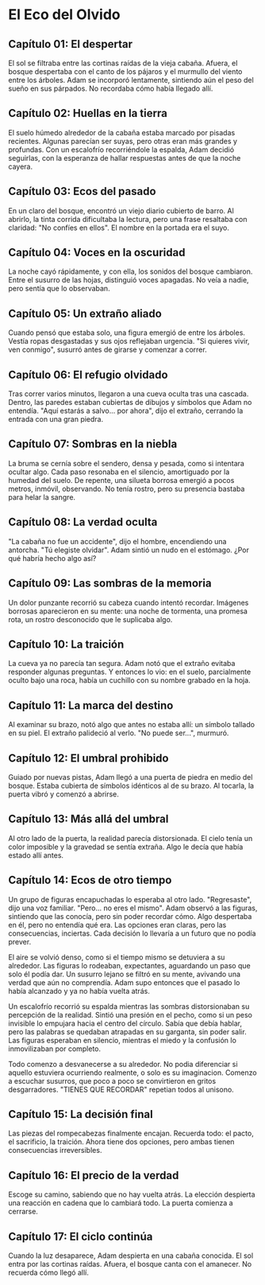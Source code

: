 # El Eco del Olvido

## Capítulo 01: El despertar
El sol se filtraba entre las cortinas raídas de la vieja cabaña. Afuera, el
bosque despertaba con el canto de los pájaros y el murmullo del viento entre los
árboles. Adam se incorporó lentamente, sintiendo aún el peso del sueño en sus
párpados. No recordaba cómo había llegado allí.

## Capítulo 02: Huellas en la tierra
El suelo húmedo alrededor de la cabaña estaba marcado por pisadas recientes.
Algunas parecían ser suyas, pero otras eran más grandes y profundas. Con un
escalofrío recorriéndole la espalda, Adam decidió seguirlas, con la esperanza de
hallar respuestas antes de que la noche cayera.

## Capítulo 03: Ecos del pasado
En un claro del bosque, encontró un viejo diario cubierto de barro. Al abrirlo,
la tinta corrida dificultaba la lectura, pero una frase resaltaba con claridad:
"No confíes en ellos". El nombre en la portada era el suyo.

## Capítulo 04: Voces en la oscuridad
La noche cayó rápidamente, y con ella, los sonidos del bosque cambiaron. Entre
el susurro de las hojas, distinguió voces apagadas. No veía a nadie, pero sentía
que lo observaban.

## Capítulo 05: Un extraño aliado
Cuando pensó que estaba solo, una figura emergió de entre los árboles. Vestía
ropas desgastadas y sus ojos reflejaban urgencia. "Si quieres vivir, ven
conmigo", susurró antes de girarse y comenzar a correr.

## Capítulo 06: El refugio olvidado
Tras correr varios minutos, llegaron a una cueva oculta tras una cascada.
Dentro, las paredes estaban cubiertas de dibujos y símbolos que Adam no
entendía. "Aquí estarás a salvo... por ahora", dijo el extraño, cerrando la
entrada con una gran piedra.

## Capítulo 07: Sombras en la niebla
La bruma se cernía sobre el sendero, densa y pesada, como si intentara ocultar
algo. Cada paso resonaba en el silencio, amortiguado por la humedad del suelo.
De repente, una silueta borrosa emergió a pocos metros, inmóvil, observando.
No tenía rostro, pero su presencia bastaba para helar la sangre.

## Capítulo 08: La verdad oculta
"La cabaña no fue un accidente", dijo el hombre, encendiendo una antorcha.
"Tú elegiste olvidar". Adam sintió un nudo en el estómago. ¿Por qué habría
hecho algo así?

## Capítulo 09: Las sombras de la memoria
Un dolor punzante recorrió su cabeza cuando intentó recordar. Imágenes borrosas
aparecieron en su mente: una noche de tormenta, una promesa rota, un rostro
desconocido que le suplicaba algo.

## Capítulo 10: La traición
La cueva ya no parecía tan segura. Adam notó que el extraño evitaba responder
algunas preguntas. Y entonces lo vio: en el suelo, parcialmente oculto bajo una
roca, había un cuchillo con su nombre grabado en la hoja.

## Capítulo 11: La marca del destino
Al examinar su brazo, notó algo que antes no estaba allí: un símbolo tallado en
su piel. El extraño palideció al verlo. "No puede ser...", murmuró.

## Capítulo 12: El umbral prohibido
Guiado por nuevas pistas, Adam llegó a una puerta de piedra en medio del bosque.
Estaba cubierta de símbolos idénticos al de su brazo. Al tocarla, la puerta
vibró y comenzó a abrirse.

## Capítulo 13: Más allá del umbral
Al otro lado de la puerta, la realidad parecía distorsionada. El cielo tenía un
color imposible y la gravedad se sentía extraña. Algo le decía que había estado
allí antes.

## Capítulo 14: Ecos de otro tiempo
Un grupo de figuras encapuchadas lo esperaba al otro lado. "Regresaste", dijo
una voz familiar. "Pero... no eres el mismo". Adam observó a las figuras, sintiendo que las conocía, pero sin poder recordar cómo. Algo despertaba en él, pero no entendía qué era. 
Las opciones eran claras, pero las consecuencias, inciertas. Cada decisión lo llevaría a un futuro que no podía prever.

El aire se volvió denso, como si el tiempo mismo se detuviera a su alrededor.
Las figuras lo rodeaban, expectantes, aguardando un paso que solo él podía dar.
Un susurro lejano se filtró en su mente, avivando una verdad que aún no comprendía.
Adam supo entonces que el pasado lo había alcanzado y ya no había vuelta atrás.

Un escalofrío recorrió su espalda mientras las sombras distorsionaban su percepción de la realidad.
Sintió una presión en el pecho, como si un peso invisible lo empujara hacia el centro del círculo.
Sabía que debía hablar, pero las palabras se quedaban atrapadas en su garganta, sin poder salir.
Las figuras esperaban en silencio, mientras el miedo y la confusión lo inmovilizaban por completo.

Todo comenzo a desvanecerse a su alrededor. No podia diferenciar si aquello estuviera ocurriendo realmente, o solo es su imaginacion.
 Comenzo a escuchar susurros, que poco a poco se convirtieron en gritos desgarradores. "TIENES
 QUE RECORDAR" repetian todos al unisono.

## Capítulo 15: La decisión final
Las piezas del rompecabezas finalmente encajan. Recuerda todo: el pacto, el
sacrificio, la traición. Ahora tiene dos opciones, pero ambas tienen
consecuencias irreversibles.

## Capítulo 16: El precio de la verdad
Escoge su camino, sabiendo que no hay vuelta atrás. La elección despierta una
reacción en cadena que lo cambiará todo. La puerta comienza a cerrarse.

## Capítulo 17: El ciclo continúa
Cuando la luz desaparece, Adam despierta en una cabaña conocida. El sol entra
por las cortinas raídas. Afuera, el bosque canta con el amanecer. No recuerda
cómo llegó allí.
